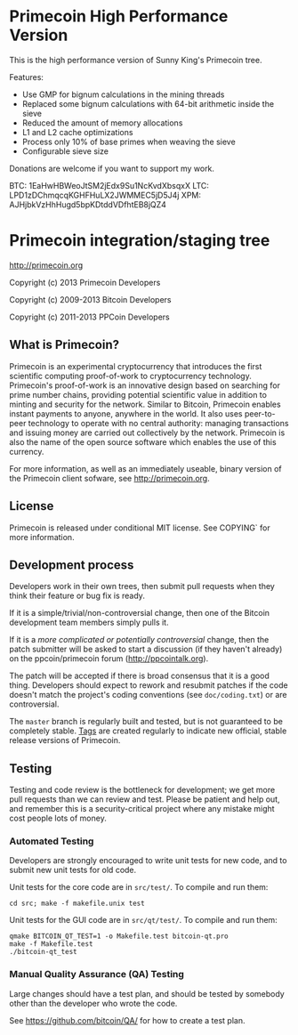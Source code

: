 Primecoin High Performance Version
==================================

This is the high performance version of Sunny King's Primecoin tree.

Features:
 * Use GMP for bignum calculations in the mining threads
 * Replaced some bignum calculations with 64-bit arithmetic inside the sieve
 * Reduced the amount of memory allocations
 * L1 and L2 cache optimizations
 * Process only 10% of base primes when weaving the sieve
 * Configurable sieve size

Donations are welcome if you want to support my work.

BTC: 1EaHwHBWeoJtSM2jEdx9Su1NcKvdXbsqxX
LTC: LPD1zDChmqcqKGHFHuLX2JWMMEC5jD5J4j
XPM: AJHjbkVzHhHugd5bpKDtddVDfhtEB8jQZ4

Primecoin integration/staging tree
==================================

http://primecoin.org

Copyright (c) 2013 Primecoin Developers

Copyright (c) 2009-2013 Bitcoin Developers

Copyright (c) 2011-2013 PPCoin Developers

What is Primecoin?
------------------

Primecoin is an experimental cryptocurrency that introduces the first
scientific computing proof-of-work to cryptocurrency technology. Primecoin's
proof-of-work is an innovative design based on searching for prime number
chains, providing potential scientific value in addition to minting and
security for the network. Similar to Bitcoin, Primecoin enables instant payments
to anyone, anywhere in the world. It also uses peer-to-peer technology to 
operate with no central authority: managing transactions and issuing money are 
carried out collectively by the network. Primecoin is also the name of the open
source software which enables the use of this currency.

For more information, as well as an immediately useable, binary version of
the Primecoin client sofware, see http://primecoin.org.

License
-------

Primecoin is released under conditional MIT license. See  COPYING` for more
information.

Development process
-------------------

Developers work in their own trees, then submit pull requests when they think
their feature or bug fix is ready.

If it is a simple/trivial/non-controversial change, then one of the Bitcoin
development team members simply pulls it.

If it is a *more complicated or potentially controversial* change, then the patch
submitter will be asked to start a discussion (if they haven't already) on the
ppcoin/primecoin forum (http://ppcointalk.org).

The patch will be accepted if there is broad consensus that it is a good thing.
Developers should expect to rework and resubmit patches if the code doesn't
match the project's coding conventions (see `doc/coding.txt`) or are
controversial.

The `master` branch is regularly built and tested, but is not guaranteed to be
completely stable. [Tags](https://github.com/primecoin/primecoin/tags) are
created regularly to indicate new official, stable release versions of
Primecoin.

Testing
-------

Testing and code review is the bottleneck for development; we get more pull
requests than we can review and test. Please be patient and help out, and
remember this is a security-critical project where any mistake might cost people
lots of money.

### Automated Testing

Developers are strongly encouraged to write unit tests for new code, and to
submit new unit tests for old code.

Unit tests for the core code are in `src/test/`. To compile and run them:

    cd src; make -f makefile.unix test

Unit tests for the GUI code are in `src/qt/test/`. To compile and run them:

    qmake BITCOIN_QT_TEST=1 -o Makefile.test bitcoin-qt.pro
    make -f Makefile.test
    ./bitcoin-qt_test

### Manual Quality Assurance (QA) Testing

Large changes should have a test plan, and should be tested by somebody other
than the developer who wrote the code.

See https://github.com/bitcoin/QA/ for how to create a test plan.
